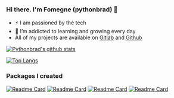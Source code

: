 ### Hi there. I'm Fomegne (pythonbrad) 👋

<!--
**pythonbrad/pythonbrad** is a ✨ _special_ ✨ repository because its `README.md` (this file) appears on your GitHub profile.
-->

- :zap: I am passioned by the tech
- 🌱 I’m addicted to learning and growing every day
- All of my projects are available on [Gitlab](https://gitlab.com/pythonbrad) and [Github](https://github.com/pythonbrad)
  
[![Pythonbrad's github stats](https://github-readme-stats.vercel.app/api?username=pythonbrad&count_private=true&show_icons=true&theme=radical&hide_rank=false)](https://github.com/pythonbrad/github-readme-stats)

[![Top Langs](https://github-readme-stats.vercel.app/api/top-langs/?username=pythonbrad)](https://github.com/pythonbrad/github-readme-stats)
    
### Packages I created
[![Readme Card](https://github-readme-stats.vercel.app/api/pin/?username=pythonbrad&repo=student_agenda)](https://github.com/pythonbrad/student_agenda) 
[![Readme Card](https://github-readme-stats.vercel.app/api/pin/?username=pythonbrad&repo=tamnza)](https://github.com/pythonbrad/tamnza)
[![Readme Card](https://github-readme-stats.vercel.app/api/pin/?username=pythonbrad&repo=learn_mala_tcl)](https://github.com/pythonbrad/learn_mala_tcl)
[![Readme Card](https://github-readme-stats.vercel.app/api/pin/?username=pythonbrad&repo=social_network)](https://github.com/pythonbrad/social_network)
